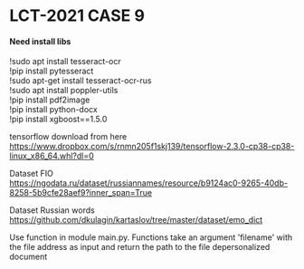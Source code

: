 <H1>LCT-2021 CASE 9</H1>


<H4>Need install libs</H4>

!sudo apt install tesseract-ocr</br>
!pip install pytesseract</br>
!sudo apt-get install tesseract-ocr-rus</br>
!sudo apt install poppler-utils</br>
!pip install pdf2image</br>
!pip install python-docx</br>
!pip install xgboost==1.5.0</br>


tensorflow download from here </br>
https://www.dropbox.com/s/rnmn205f1skj139/tensorflow-2.3.0-cp38-cp38-linux_x86_64.whl?dl=0

Dataset FIO </br>
https://ngodata.ru/dataset/russiannames/resource/b9124ac0-9265-40db-8258-5b9cfe28aef9?inner_span=True

Dataset Russian words</br>
https://github.com/dkulagin/kartaslov/tree/master/dataset/emo_dict

Use function in module main.py. Functions take an argument 'filename' with the file address as input and return the path to the file depersonalized document